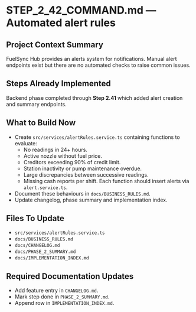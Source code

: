 # STEP_2_42_COMMAND.md — Automated alert rules

## Project Context Summary
FuelSync Hub provides an alerts system for notifications. Manual alert endpoints exist but there are no automated checks to raise common issues.

## Steps Already Implemented
Backend phase completed through **Step 2.41** which added alert creation and summary endpoints.

## What to Build Now
- Create `src/services/alertRules.service.ts` containing functions to evaluate:
  - No readings in 24+ hours.
  - Active nozzle without fuel price.
  - Creditors exceeding 90% of credit limit.
  - Station inactivity or pump maintenance overdue.
  - Large discrepancies between successive readings.
  - Missing cash reports per shift.
  Each function should insert alerts via `alert.service.ts`.
- Document these behaviours in `docs/BUSINESS_RULES.md`.
- Update changelog, phase summary and implementation index.

## Files To Update
- `src/services/alertRules.service.ts`
- `docs/BUSINESS_RULES.md`
- `docs/CHANGELOG.md`
- `docs/PHASE_2_SUMMARY.md`
- `docs/IMPLEMENTATION_INDEX.md`

## Required Documentation Updates
- Add feature entry in `CHANGELOG.md`.
- Mark step done in `PHASE_2_SUMMARY.md`.
- Append row in `IMPLEMENTATION_INDEX.md`.
